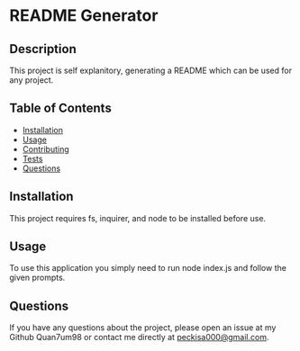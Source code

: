 
  # README Generator
  
  ## Description
  This project is self explanitory, generating a README which can be used for any project.
  
  ## Table of Contents
  - [Installation](#installation)
  - [Usage](#usage)
  - [Contributing](#contributing)
  - [Tests](#tests)
  - [Questions](#questions)
  
  ## Installation
  This project requires fs, inquirer, and node to be installed before use.
  
  ## Usage
  To use this application you simply need to run node index.js and follow the given prompts.
  
  ## Questions
  If you have any questions about the project, please open an issue at my Github Quan7um98 or contact me directly at peckisa000@gmail.com.

    
